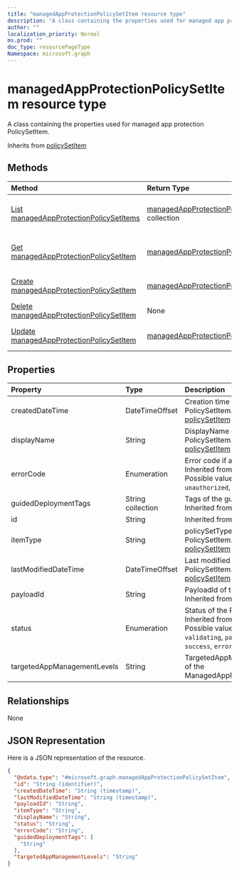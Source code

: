 ```yaml
---
title: "managedAppProtectionPolicySetItem resource type"
description: "A class containing the properties used for managed app protection PolicySetItem."
author: ""
localization_priority: Normal
ms.prod: ""
doc_type: resourcePageType
Namespace: microsoft.graph
---
```



# managedAppProtectionPolicySetItem resource type

A class containing the properties used for managed app protection PolicySetItem.


Inherits from [policySetItem](../resources/policySetItem.md)

## Methods
|Method|Return Type|Description|
|:---|:---|:---|
|[List managedAppProtectionPolicySetItems](../api/managedappprotectionpolicysetitem-list.md)|[managedAppProtectionPolicySetItem](../resources/managedAppProtectionPolicySetItem.md) collection|List properties and relationships of the [managedAppProtectionPolicySetItem](../resources/managedappprotectionpolicysetitem.md) objects.|
|[Get managedAppProtectionPolicySetItem](../api/managedappprotectionpolicysetitem-get.md)|[managedAppProtectionPolicySetItem](../resources/managedAppProtectionPolicySetItem.md)|Read properties and relationships of the [managedAppProtectionPolicySetItem](../resources/managedappprotectionpolicysetitem.md) object.|
|[Create managedAppProtectionPolicySetItem](../api/managedappprotectionpolicysetitem-create.md)|[managedAppProtectionPolicySetItem](../resources/managedAppProtectionPolicySetItem.md)|Create a new [managedAppProtectionPolicySetItem](../resources/managedappprotectionpolicysetitem.md) object.|
|[Delete managedAppProtectionPolicySetItem](../api/managedappprotectionpolicysetitem-delete.md)|None|Deletes a [managedAppProtectionPolicySetItem](../resources/managedappprotectionpolicysetitem.md).|
|[Update managedAppProtectionPolicySetItem](../api/managedappprotectionpolicysetitem-update.md)|[managedAppProtectionPolicySetItem](../resources/managedAppProtectionPolicySetItem.md)|Update the properties of a [managedAppProtectionPolicySetItem](../resources/managedappprotectionpolicysetitem.md) object.|

## Properties
|Property|Type|Description|
|:---|:---|:---|
|createdDateTime|DateTimeOffset|Creation time of the PolicySetItem. Inherited from [policySetItem](../resources/policySetItem.md)|
|displayName|String|DisplayName of the PolicySetItem. Inherited from [policySetItem](../resources/policySetItem.md)|
|errorCode|Enumeration|Error code if any occured. Inherited from [policySetItem](../resources/policySetItem.md). Possible values are: `noError`, `unauthorized`, `notFound`, `deleted`.|
|guidedDeploymentTags|String collection|Tags of the guided deployment Inherited from [policySetItem](../resources/policySetItem.md)|
|id|String| Inherited from [entity](../resources/entity.md)|
|itemType|String|policySetType of the PolicySetItem. Inherited from [policySetItem](../resources/policySetItem.md)|
|lastModifiedDateTime|DateTimeOffset|Last modified time of the PolicySetItem. Inherited from [policySetItem](../resources/policySetItem.md)|
|payloadId|String|PayloadId of the PolicySetItem. Inherited from [policySetItem](../resources/policySetItem.md)|
|status|Enumeration|Status of the PolicySetItem. Inherited from [policySetItem](../resources/policySetItem.md). Possible values are: `unknown`, `validating`, `partialSuccess`, `success`, `error`, `notAssigned`.|
|targetedAppManagementLevels|String|TargetedAppManagementLevels of the ManagedAppPolicySetItem.|

## Relationships
None

## JSON Representation
Here is a JSON representation of the resource.
<!-- {
  "blockType": "resource",
  "keyProperty": "id",
  "@odata.type": "microsoft.graph.managedAppProtectionPolicySetItem",
  "baseType": "microsoft.graph.policySetItem",
  "openType": false
}
-->
``` json
{
  "@odata.type": "#microsoft.graph.managedAppProtectionPolicySetItem",
  "id": "String (identifier)",
  "createdDateTime": "String (timestamp)",
  "lastModifiedDateTime": "String (timestamp)",
  "payloadId": "String",
  "itemType": "String",
  "displayName": "String",
  "status": "String",
  "errorCode": "String",
  "guidedDeploymentTags": [
    "String"
  ],
  "targetedAppManagementLevels": "String"
}
```

